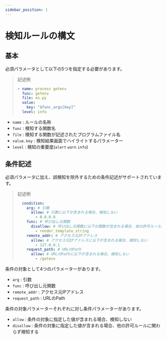 ```yaml
---
sidebar_position: 1
---
```


# 検知ルールの構文

## 基本

必須パラメータとして以下の5つを指定する必要があります。

> 記述例
>
> ```yaml
> - name: process getenv
>   func: getenv
>   file: os.py
>   value:
>     key: "$func_args[key]"
>   level: info
> ```

- `name` : ルールの名称
- `func` : 検知する関数名
- `file` : 検知する関数が記述されたプログラムファイル名
- `value.key` : 検知結果画面でハイライトするパラメーター
- `level` : 検知の重要度(`alert` `warn` `info`)

## 条件記述

必須パラメータに加え、誤検知を除外するための条件記述がサポートされています。

> 記述例
>
> ```yaml
>   condition:
>     arg: # 引数
>       allow: # 引数に以下が含まれる場合、検知しない
>         - 0.0.0.0
>     func: # 呼び出し元関数
>       disallow: # 呼び出し元関数に以下の関数が含まれる場合、他の許可ルールに関わらず検知する
>         - render_template_string
>     remote_addr: # アクセス元IPアドレス
>       allow: # アクセス元IPアドレスに以下が含まれる場合、検知しない
>         - 127.0.0.1
>     request_path: # URLのPath
>       allow: # URLのPathに以下が含まれる場合、検知しない
>         - /getenv
> ```

条件の対象として4つのパラメーターがあります。

- `arg` : 引数
- `func` : 呼び出し元関数
- `remote_addr` : アクセス元IPアドレス
- `request_path` : URLのPath

条件の対象パラメーターそれぞれに対し条件パラメーターがあります。

- `allow` : 条件の対象に指定した値が含まれる場合、検知しない
- `disallow` : 条件の対象に指定した値が含まれる場合、他の許可ルールに関わらず検知する
